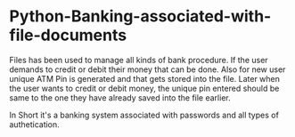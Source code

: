 # Python-Banking-associated-with-file-documents

Files has been used to manage all kinds of bank procedure. If the user demands to credit or debit their money that can be done. Also for new user unique ATM Pin is generated and that gets stored into the file.
Later when the user wants to credit or debit money, the unique pin entered should be same to the one they have already saved into the file earlier.

In Short it's a banking system associated with passwords and all types of authetication.
